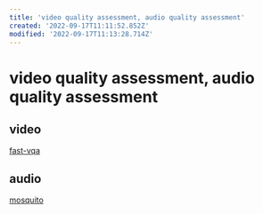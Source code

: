 ```yaml
---
title: 'video quality assessment, audio quality assessment'
created: '2022-09-17T11:11:52.852Z'
modified: '2022-09-17T11:13:28.714Z'
---
```


# video quality assessment, audio quality assessment

## video

[fast-vqa]()

## audio

[mosquito](https://pypi.org/project/mosqito/)
